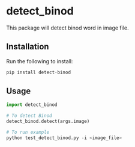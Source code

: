 # detect_binod

This package will detect binod word in image file.

## Installation

Run the following to install:

```python
pip install detect-binod
```

## Usage

```python
import detect_binod

# To detect Binod
detect_binod.detect(args.image)
```

```python
# To run example
python test_detect_binod.py -i <image_file>
```

